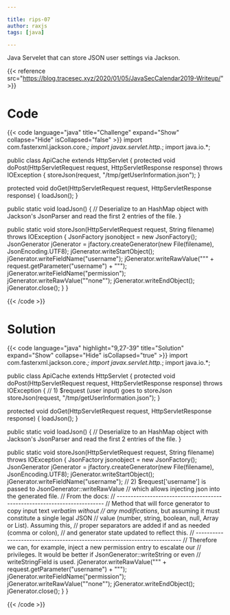 ```yaml
---

title: rips-07
author: raxjs
tags: [java]

---
```


Java Servelet that can store JSON user settings via Jackson.

<!--more-->
{{< reference src="https://blog.tracesec.xyz/2020/01/05/JavaSecCalendar2019-Writeup/" >}}

# Code
{{< code language="java"  title="Challenge" expand="Show" collapse="Hide" isCollapsed="false" >}}
import com.fasterxml.jackson.core.*;
import javax.servlet.http.*;
import java.io.*;

public class ApiCache extends HttpServlet {
  protected void doPost(HttpServletRequest request,
                        HttpServletResponse response) throws IOException {
    storeJson(request, "/tmp/getUserInformation.json");
  }

  protected void doGet(HttpServletRequest request,
                       HttpServletResponse response) {
    loadJson();
  }

  public static void loadJson() {
      // Deserialize to an HashMap object with Jackson's JsonParser and read the first 2 entries of the file.
  }

  public static void storeJson(HttpServletRequest request, String filename) throws IOException {
    JsonFactory jsonobject = new JsonFactory();
    JsonGenerator jGenerator = jfactory.createGenerator(new File(filename), JsonEncoding.UTF8);
    jGenerator.writeStartObject();
    jGenerator.writeFieldName("username");
    jGenerator.writeRawValue("\"" + request.getParameter("username") + "\"");
    jGenerator.writeFieldName("permission");
    jGenerator.writeRawValue("\"none\"");
    jGenerator.writeEndObject();
    jGenerator.close();
  }
}

{{< /code >}}

# Solution
{{< code language="java" highlight="9,27-39" title="Solution" expand="Show" collapse="Hide" isCollapsed="true" >}}
import com.fasterxml.jackson.core.*;
import javax.servlet.http.*;
import java.io.*;

public class ApiCache extends HttpServlet {
  protected void doPost(HttpServletRequest request,
                        HttpServletResponse response) throws IOException {
    // 1) $request (user input) goes to storeJson
    storeJson(request, "/tmp/getUserInformation.json");
  }

  protected void doGet(HttpServletRequest request,
                       HttpServletResponse response) {
    loadJson();
  }

  public static void loadJson() {
      // Deserialize to an HashMap object with Jackson's JsonParser and read the first 2 entries of the file.
  }

  public static void storeJson(HttpServletRequest request, String filename) throws IOException {
    JsonFactory jsonobject = new JsonFactory();
    JsonGenerator jGenerator = jfactory.createGenerator(new File(filename), JsonEncoding.UTF8);
    jGenerator.writeStartObject();
    jGenerator.writeFieldName("username");
    // 2) $request['username'] is passed to JsonGenerator::writeRawValue
    //    which allows injecting json into the generated file.
    //    From the docs:
    //    -------------------------------------------------------------------------
    //        Method that will force generator to copy input text *verbatim without
    //        any modifications*, but assuming it must constitute a single legal JSON
    //        value (number, string, boolean, null, Array or List). Assuming this,
    //        proper separators are added if and as needed (comma or colon),
    //        and generator state updated to reflect this.
    //    -------------------------------------------------------------------------
    //    Therefore we can, for example, inject a new permission entry to escalate our
    //    privileges. It would be better if JsonGenerator::writeString or even
    //    writeStringField is used.
    jGenerator.writeRawValue("\"" + request.getParameter("username") + "\"");
    jGenerator.writeFieldName("permission");
    jGenerator.writeRawValue("\"none\"");
    jGenerator.writeEndObject();
    jGenerator.close();
  }
}


{{< /code >}}
